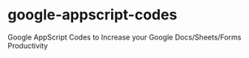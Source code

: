 # google-appscript-codes
Google AppScript Codes to Increase your Google Docs/Sheets/Forms Productivity
